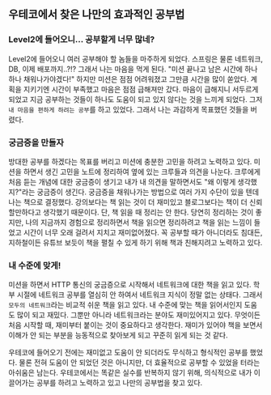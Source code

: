 ## 우테코에서 찾은 나만의 효과적인 공부법

### Level2에 들어오니... 공부할게 너무 많네?
Level2에 들어오니 여러 공부해야 할 놈들을 마주하게 되었다.
스프링은 물론 네트워크, DB, 이제 배포까지..?!?
그래서 나는 마음을 먹게 된다. "미션 끝나고 남은 시간에 하나하나 채워나가야겠다!"
하지만 미션은 점점 어려워졌고 그만큼 시간을 많이 쏟았다. 계획을 지키기엔 시간이 부족했고 마음은 점점 급해져만 갔다.
마음이 급해지니 서두르게 되었고 지금 공부하는 것들이 하나도 도움이 되고 있지 않다는 것을 느끼게 되었다.
그저 `내 마음을 편하게 하려는 공부`를 하고 있었다. 그래서 나는 과감하게 목표했던 것들을 버렸다.

### 궁금증을 만들자
방대한 공부를 하겠다는 목표를 버리고 미션에 충분한 고민을 하려고 노력하고 있다.
미션을 하면서 생긴 고민을 노트에 정리하여 옆에 있는 크루들과 의견을 나눈다.
크루에게 처음 듣는 개념에 대한 궁금증이 생기고 내가 내 의견을 말하면서도 "왜 이렇게 생각했지?"라는 궁금증이 생긴다.
궁금증을 채워나가는 방법으로 여러 가지 수단이 있을 텐데 나는 책으로 결정했다.
강의보다는 책 읽는 것이 더 재미있고 블로그보다는 책이 더 신뢰할만하다고 생각했기 때문이다.
단, 책 읽을 때 정리는 안 한다. 당연히 정리하는 것이 좋지만, 나의 지금까지 경험으로 정리하면서 책을 읽으면 정리하려고 책을 읽는 느낌이 들었고 시간이 너무 오래 걸려서 지치고 재미없어졌다.
꼭 공부할 때가 아니더라도 침대든, 지하철이든 유튜브 보듯이 책을 펼칠 수 있게 하기 위해 책과 친해지려고 노력하고 있다. 

### 내 수준에 맞게!
미션을 하면서 HTTP 통신의 궁금증으로 시작해서 네트워크에 대한 책을 읽고 있다.
학부 시절에 네트워크 공부를 열심히 안 하여서 네트워크 지식이 정말 없는 상태다.
그래서 `모두의 네트워크`라는 비교적 쉬운 책을 읽고 있다. 내 수준에 맞는 책을 읽어서인지 도움도 많이 되고 재밌다.
그뿐만 아니라 네트워크라는 분야도 재미있어지고 있다.
무엇이든 처음 시작할 때, 재미부터 붙이는 것이 중요하다고 생각한다.
재미가 있어야 책을 보면서 이해가 안 되는 부분을 능동적으로 찾아보게 되고 꾸준히 읽게 되는 것 같다.


우테코에 들어오기 전에는 재미없고 도움이 안 되더라도 무식하고 형식적인 공부를 했었다.
물론 전혀 도움이 안 되었던 것은 아니지만, 더 효율적으로 공부할 수 있었을 터라는 아쉬움은 남는다.
우테코에서는 똑같은 실수를 반복하지 않기 위해, 의식적으로 내가 이끌어가는 공부를 하려고 노력하고 있고 나만의 공부법을 찾고 있다.
